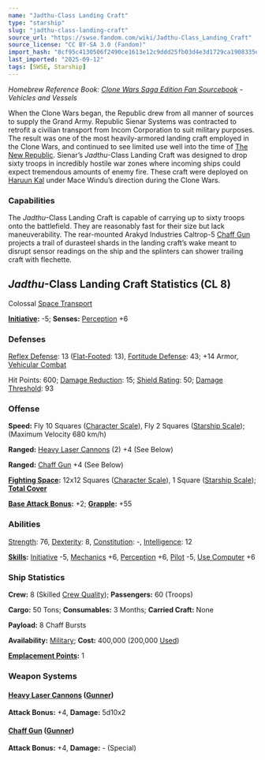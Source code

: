 ```yaml
---
name: "Jadthu-Class Landing Craft"
type: "starship"
slug: "jadthu-class-landing-craft"
source_url: "https://swse.fandom.com/wiki/Jadthu-Class_Landing_Craft"
source_license: "CC BY-SA 3.0 (Fandom)"
import_hash: "8cf95c4130506f2490ce1613e12c9ddd25fb03d4e3d1729ca1908335eb8a18da"
last_imported: "2025-09-12"
tags: [SWSE, Starship]
---
```

*Homebrew Reference Book: [Clone Wars Saga Edition Fan Sourcebook](https://swse.fandom.com/wiki/Clone_Wars_Saga_Edition_Fan_Sourcebook) - Vehicles and Vessels*

When the Clone Wars began, the Republic drew from all manner of sources to supply the Grand Army. Republic Sienar Systems was contracted to retrofit a civilian transport from Incom Corporation to suit military purposes. The result was one of the most heavily-armored landing craft employed in the Clone Wars, and continued to see limited use well into the time of [The New Republic](https://swse.fandom.com/wiki/The_New_Republic). Sienar’s *Jadthu*-Class Landing Craft was designed to drop sixty troops in incredibly hostile war zones where incoming ships could expect tremendous amounts of enemy fire. These craft were deployed on [Haruun Kal](https://swse.fandom.com/wiki/Haruun_Kal) under Mace Windu’s direction during the Clone Wars.

### Capabilities
The *Jadthu*-Class Landing Craft is capable of carrying up to sixty troops onto the battlefield. They are reasonably fast for their size but lack maneuverability. The rear-mounted Arakyd Industries Caltrop-5 [Chaff Gun](https://swse.fandom.com/wiki/Chaff_Gun) projects a trail of durasteel shards in the landing craft’s wake meant to disrupt sensor readings on the ship and the splinters can shower trailing craft with flechette.

## *Jadthu*-Class Landing Craft Statistics (CL 8)
Colossal [Space Transport](https://swse.fandom.com/wiki/Space_Transport)

**[Initiative](https://swse.fandom.com/wiki/Initiative):** -5; **Senses:** [Perception](https://swse.fandom.com/wiki/Perception) +6
### Defenses
[Reflex Defense](https://swse.fandom.com/wiki/Reflex_Defense_(Vehicles)): 13 ([Flat-Footed](https://swse.fandom.com/wiki/Flat-Footed): 13), [Fortitude Defense](https://swse.fandom.com/wiki/Fortitude_Defense_(Vehicles)): 43; +14 Armor, [Vehicular Combat](https://swse.fandom.com/wiki/Vehicular_Combat)

Hit Points: 600; [Damage Reduction](https://swse.fandom.com/wiki/Damage_Reduction): 15; [Shield Rating](https://swse.fandom.com/wiki/Shield_Rating): 50; [Damage Threshold](https://swse.fandom.com/wiki/Damage_Threshold_(Vehicles)): 93
### Offense
**Speed:** Fly 10 Squares ([Character Scale](https://swse.fandom.com/wiki/Character_Scale)), Fly 2 Squares ([Starship Scale](https://swse.fandom.com/wiki/Starship_Scale)); (Maximum Velocity 680 km/h)

**Ranged:** [Heavy Laser Cannons](https://swse.fandom.com/wiki/Heavy_Laser_Cannons) (2) +4 (See Below)

**Ranged:** [Chaff Gun](https://swse.fandom.com/wiki/Chaff_Gun) +4 (See Below)

**[Fighting Space](https://swse.fandom.com/wiki/Fighting_Space):** 12x12 Squares ([Character Scale](https://swse.fandom.com/wiki/Character_Scale)), 1 Square ([Starship Scale](https://swse.fandom.com/wiki/Starship_Scale)); **[Total Cover](https://swse.fandom.com/wiki/Total_Cover)**

**[Base Attack Bonus](https://swse.fandom.com/wiki/Base_Attack_Bonus):** +2; **[Grapple](https://swse.fandom.com/wiki/Grapple):** +55
### Abilities
[Strength](https://swse.fandom.com/wiki/Strength): 76, [Dexterity](https://swse.fandom.com/wiki/Dexterity): 8, [Constitution](https://swse.fandom.com/wiki/Constitution): -, [Intelligence](https://swse.fandom.com/wiki/Intelligence): 12

**[Skills](https://swse.fandom.com/wiki/Skills):** [Initiative](https://swse.fandom.com/wiki/Initiative) -5, [Mechanics](https://swse.fandom.com/wiki/Mechanics) +6, [Perception](https://swse.fandom.com/wiki/Perception) +6, [Pilot](https://swse.fandom.com/wiki/Pilot) -5, [Use Computer](https://swse.fandom.com/wiki/Use_Computer) +6
### Ship Statistics
**Crew:** 8 (Skilled [Crew Quality](https://swse.fandom.com/wiki/Crew_Quality)); **Passengers:** 60 (Troops)

**Cargo:** 50 Tons; **Consumables:** 3 Months; **Carried Craft:** None

**Payload:** 8 Chaff Bursts

**Availability:** [Military](https://swse.fandom.com/wiki/Military); **Cost:** 400,000 (200,000 [Used](https://swse.fandom.com/wiki/Used))

**[Emplacement Points](https://swse.fandom.com/wiki/Emplacement_Points):** 1 
### Weapon Systems
#### **[Heavy Laser Cannons](https://swse.fandom.com/wiki/Heavy_Laser_Cannons) ([Gunner](https://swse.fandom.com/wiki/Gunner))**

**Attack Bonus:** +4, **Damage:** 5d10x2

#### **[Chaff Gun](https://swse.fandom.com/wiki/Chaff_Gun) ([Gunner](https://swse.fandom.com/wiki/Gunner))**
**Attack Bonus:** +4, **Damage:** - (Special)